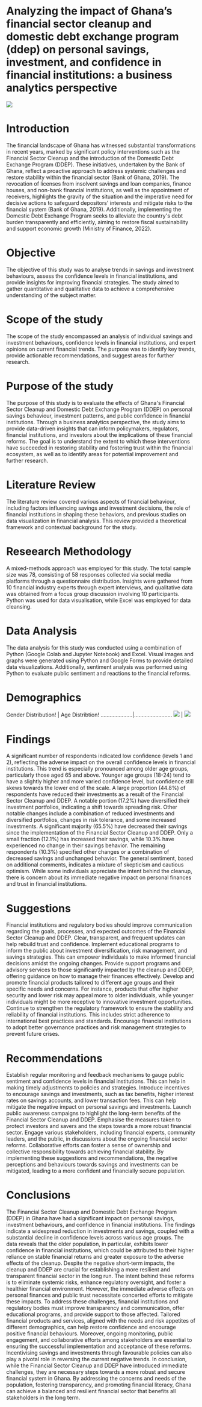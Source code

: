# Analyzing the impact of Ghana’s financial sector cleanup and domestic debt exchange program (ddep) on personal savings, investment, and confidence in financial institutions: a business analytics perspective

![](confidence.png)
# Introduction
The financial landscape of Ghana has witnessed substantial transformations in recent years, marked by significant policy interventions such as the Financial Sector Cleanup and the introduction of the Domestic Debt Exchange Program (DDEP). These initiatives, undertaken by the Bank of Ghana, reflect a proactive approach to address systemic challenges and restore stability within the financial sector (Bank of Ghana, 2019).
The revocation of licenses from insolvent savings and loan companies, finance houses, and non-bank financial institutions, as well as the appointment of receivers, highlights the gravity of the situation and the imperative need for decisive actions to safeguard depositors' interests and mitigate risks to the financial system (Bank of Ghana, 2019). Additionally, implementing the Domestic Debt Exchange Program seeks to alleviate the country's debt burden transparently and efficiently, aiming to restore fiscal sustainability and support economic growth (Ministry of Finance, 2022).

# Objective
The objective of this study was to analyse trends in savings and investment behaviours, assess the confidence levels in financial institutions, and provide insights for improving financial strategies. The study aimed to gather quantitative and qualitative data to achieve a comprehensive understanding of the subject matter.

# Scope of the study
The scope of the study encompassed an analysis of individual savings and investment behaviours, confidence levels in financial institutions, and expert opinions on current financial trends. The purpose was to identify key trends, provide actionable recommendations, and suggest areas for further research.

# Purpose of the study
The purpose of this study is to evaluate the effects of Ghana's Financial Sector Cleanup and Domestic Debt Exchange Program (DDEP) on personal savings behaviour, investment patterns, and public confidence in financial institutions. Through a business analytics perspective, the study aims to provide data-driven insights that can inform policymakers, regulators, financial institutions, and investors about the implications of these financial reforms. The goal is to understand the extent to which these interventions have succeeded in restoring stability and fostering trust within the financial ecosystem, as well as to identify areas for potential improvement and further research.

# Literature Review
The literature review covered various aspects of financial behaviour, including factors influencing savings and investment decisions, the role of financial institutions in shaping these behaviors, and previous studies on data visualization in financial analysis. This review provided a theoretical framework and contextual background for the study.

# Reseearch Methodology
A mixed-methods approach was employed for this study. The total sample size was 78, consisting of 58 responses collected via social media platforms through a questionnaire distribution. Insights were gathered from 10 financial industry experts through expert interviews, and qualitative data was obtained from a focus group discussion involving 10 participants. Python was used for data visualisation, while Excel was employed for data cleansing.

# Data Analysis
The data analysis for this study was conducted using a combination of Python (Google Colab and Jupyter Notebook) and Excel. Visual images and graphs were generated using Python and Google Forms to provide detailed data visualizations. Additionally, sentiment analysis was performed using Python to evaluate public sentiment and reactions to the financial reforms.
# Demographics
Gender Distribution!  | Age Distribtion!
.....................|.........................
![](Gender.png)      | ![](age_distribution.png)

# Findings
A significant number of respondents indicated low confidence (levels 1 and 2), reflecting the adverse impact on the overall confidence levels in financial institutions. This trend is especially pronounced among older age groups, particularly those aged 65 and above. Younger age groups (18-24) tend to have a slightly higher and more varied confidence level, but confidence still skews towards the lower end of the scale. A large proportion (44.8%) of respondents have reduced their investments as a result of the Financial Sector Cleanup and DDEP. A notable portion (17.2%) have diversified their investment portfolios, indicating a shift towards spreading risk. Other notable changes include a combination of reduced investments and diversified portfolios, changes in risk tolerance, and some increased investments. A significant majority (65.5%) have decreased their savings since the implementation of the Financial Sector Cleanup and DDEP. Only a small fraction (12.1%) has increased their savings, while 10.3% have experienced no change in their savings behavior. The remaining respondents (10.3%) specified other changes or a combination of decreased savings and unchanged behavior. The general sentiment, based on additional comments, indicates a mixture of skepticism and cautious optimism. While some individuals appreciate the intent behind the cleanup, there is concern about its immediate negative impact on personal finances and trust in financial institutions.

# Suggestions 
Financial institutions and regulatory bodies should improve communication regarding the goals, processes, and expected outcomes of the Financial Sector Cleanup and DDEP. Clear, transparent, and frequent updates can help rebuild trust and confidence. Implement educational programs to inform the public about investment diversification, risk management, and savings strategies. This can empower individuals to make informed financial decisions amidst the ongoing changes. Provide support programs and advisory services to those significantly impacted by the cleanup and DDEP, offering guidance on how to manage their finances effectively. Develop and promote financial products tailored to different age groups and their specific needs and concerns. For instance, products that offer higher security and lower risk may appeal more to older individuals, while younger individuals might be more receptive to innovative investment opportunities. Continue to strengthen the regulatory framework to ensure the stability and reliability of financial institutions. This includes strict adherence to international best practices and standards. Encourage financial institutions to adopt better governance practices and risk management strategies to prevent future crises.

# Recommendations
Establish regular monitoring and feedback mechanisms to gauge public sentiment and confidence levels in financial institutions. This can help in making timely adjustments to policies and strategies. Introduce incentives to encourage savings and investments, such as tax benefits, higher interest rates on savings accounts, and lower transaction fees. This can help mitigate the negative impact on personal savings and investments. Launch public awareness campaigns to highlight the long-term benefits of the Financial Sector Cleanup and DDEP. Emphasise the measures taken to protect investors and savers and the steps towards a more robust financial sector. Engage various stakeholders, including financial experts, community leaders, and the public, in discussions about the ongoing financial sector reforms. Collaborative efforts can foster a sense of ownership and collective responsibility towards achieving financial stability. By implementing these suggestions and recommendations, the negative perceptions and behaviours towards savings and investments can be mitigated, leading to a more confident and financially secure population.

# Conclusions
The Financial Sector Cleanup and Domestic Debt Exchange Program (DDEP) in Ghana have had a significant impact on personal savings, investment behaviours, and confidence in financial institutions. The findings indicate a widespread reduction in investments and savings, coupled with a substantial decline in confidence levels across various age groups. The data reveals that the older population, in particular, exhibits lower confidence in financial institutions, which could be attributed to their higher reliance on stable financial returns and greater exposure to the adverse effects of the cleanup.
Despite the negative short-term impacts, the cleanup and DDEP are crucial for establishing a more resilient and transparent financial sector in the long run. The intent behind these reforms is to eliminate systemic risks, enhance regulatory oversight, and foster a healthier financial environment. However, the immediate adverse effects on personal finances and public trust necessitate concerted efforts to mitigate these impacts.
To address these challenges, financial institutions and regulatory bodies must improve transparency and communication, offer educational programs, and provide support to those affected. Tailored financial products and services, aligned with the needs and risk appetites of different demographics, can help restore confidence and encourage positive financial behaviours.
Moreover, ongoing monitoring, public engagement, and collaborative efforts among stakeholders are essential to ensuring the successful implementation and acceptance of these reforms. Incentivising savings and investments through favourable policies can also play a pivotal role in reversing the current negative trends.
In conclusion, while the Financial Sector Cleanup and DDEP have introduced immediate challenges, they are necessary steps towards a more robust and secure financial system in Ghana. By addressing the concerns and needs of the population, fostering transparency, and promoting financial literacy, Ghana can achieve a balanced and resilient financial sector that benefits all stakeholders in the long term.
 







